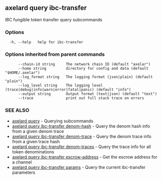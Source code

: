 ## axelard query ibc-transfer

IBC fungible token transfer query subcommands

### Options

```
  -h, --help   help for ibc-transfer
```

### Options inherited from parent commands

```
      --chain-id string     The network chain ID (default "axelar")
      --home string         directory for config and data (default "$HOME/.axelar")
      --log_format string   The logging format (json|plain) (default "plain")
      --log_level string    The logging level (trace|debug|info|warn|error|fatal|panic) (default "info")
      --output string       Output format (text|json) (default "text")
      --trace               print out full stack trace on errors
```

### SEE ALSO

- [axelard query](axelard_query.md)	 - Querying subcommands
- [axelard query ibc-transfer denom-hash](axelard_query_ibc-transfer_denom-hash.md)	 - Query the denom hash info from a given denom trace
- [axelard query ibc-transfer denom-trace](axelard_query_ibc-transfer_denom-trace.md)	 - Query the denom trace info from a given trace hash
- [axelard query ibc-transfer denom-traces](axelard_query_ibc-transfer_denom-traces.md)	 - Query the trace info for all token denominations
- [axelard query ibc-transfer escrow-address](axelard_query_ibc-transfer_escrow-address.md)	 - Get the escrow address for a channel
- [axelard query ibc-transfer params](axelard_query_ibc-transfer_params.md)	 - Query the current ibc-transfer parameters
